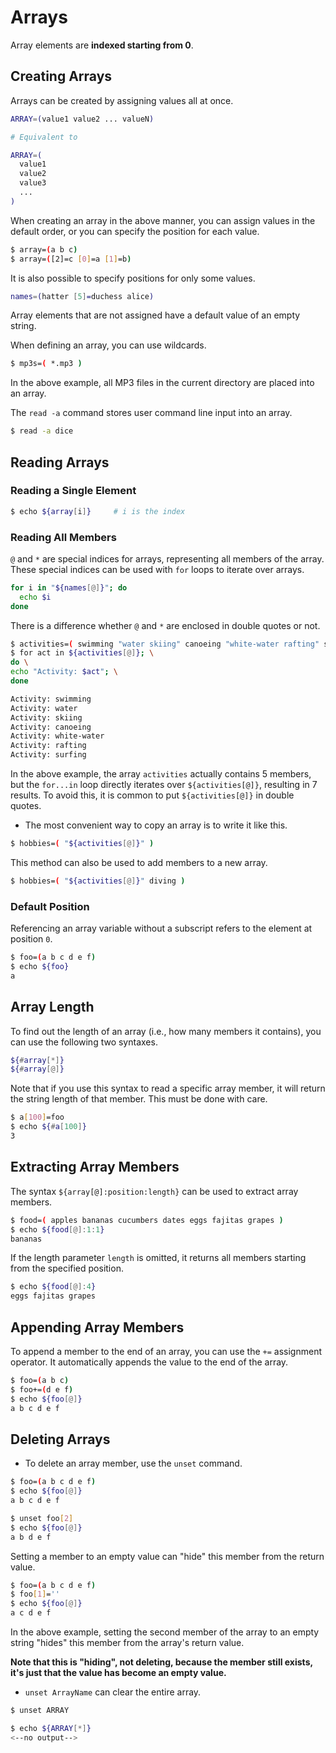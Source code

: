 # Arrays

Array elements are **indexed starting from 0**.

## Creating Arrays

Arrays can be created by assigning values all at once.

```bash
ARRAY=(value1 value2 ... valueN)

# Equivalent to

ARRAY=(
  value1
  value2
  value3
  ...
)
```

When creating an array in the above manner, you can assign values in the default order, or you can specify the position for each value.

```bash
$ array=(a b c)
$ array=([2]=c [0]=a [1]=b)
```

It is also possible to specify positions for only some values.

```bash
names=(hatter [5]=duchess alice)
```

Array elements that are not assigned have a default value of an empty string.

When defining an array, you can use wildcards.

```bash
$ mp3s=( *.mp3 )
```

In the above example, all MP3 files in the current directory are placed into an array.

The `read -a` command stores user command line input into an array.

```bash
$ read -a dice
```

## Reading Arrays

### Reading a Single Element

```bash
$ echo ${array[i]}     # i is the index
```

### Reading All Members

`@` and `*` are special indices for arrays, representing all members of the array. These special indices can be used with `for` loops to iterate over arrays.

```bash
for i in "${names[@]}"; do
  echo $i
done
```

There is a difference whether `@` and `*` are enclosed in double quotes or not.

```bash
$ activities=( swimming "water skiing" canoeing "white-water rafting" surfing )
$ for act in ${activities[@]}; \
do \
echo "Activity: $act"; \
done

Activity: swimming
Activity: water
Activity: skiing
Activity: canoeing
Activity: white-water
Activity: rafting
Activity: surfing
```

In the above example, the array `activities` actually contains 5 members, but the `for...in` loop directly iterates over `${activities[@]}`, resulting in 7 results. To avoid this, it is common to put `${activities[@]}` in double quotes.

- The most convenient way to copy an array is to write it like this.

```bash
$ hobbies=( "${activities[@]}" )
```

This method can also be used to add members to a new array.

```bash
$ hobbies=( "${activities[@]}" diving )
```

### Default Position

Referencing an array variable without a subscript refers to the element at position `0`.

```bash
$ foo=(a b c d e f)
$ echo ${foo}
a
```

## Array Length

To find out the length of an array (i.e., how many members it contains), you can use the following two syntaxes.

```bash
${#array[*]}
${#array[@]}
```

Note that if you use this syntax to read a specific array member, it will return the string length of that member. This must be done with care.

```bash
$ a[100]=foo
$ echo ${#a[100]}
3
```

## Extracting Array Members

The syntax `${array[@]:position:length}` can be used to extract array members.

```bash
$ food=( apples bananas cucumbers dates eggs fajitas grapes )
$ echo ${food[@]:1:1}
bananas
```

If the length parameter `length` is omitted, it returns all members starting from the specified position.

```bash
$ echo ${food[@]:4}
eggs fajitas grapes
```

## Appending Array Members

To append a member to the end of an array, you can use the `+=` assignment operator. It automatically appends the value to the end of the array.

```bash
$ foo=(a b c)
$ foo+=(d e f)
$ echo ${foo[@]}
a b c d e f
```

## Deleting Arrays

- To delete an array member, use the `unset` command.

```bash
$ foo=(a b c d e f)
$ echo ${foo[@]}
a b c d e f

$ unset foo[2]
$ echo ${foo[@]}
a b d e f
```

Setting a member to an empty value can "hide" this member from the return value.

```bash
$ foo=(a b c d e f)
$ foo[1]=''
$ echo ${foo[@]}
a c d e f
```

In the above example, setting the second member of the array to an empty string "hides" this member from the array's return value.

**Note that this is "hiding", not deleting, because the member still exists, it's just that the value has become an empty value.**

- `unset ArrayName` can clear the entire array.

```bash
$ unset ARRAY

$ echo ${ARRAY[*]}
<--no output-->
```
